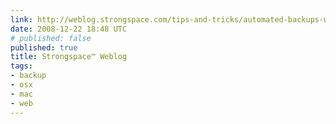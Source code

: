 ```yaml
---
link: http://weblog.strongspace.com/tips-and-tricks/automated-backups-with-transmit
date: 2008-12-22 18:48 UTC
# published: false
published: true
title: Strongspace™ Weblog
tags:
- backup
- osx
- mac
- web
---
```



